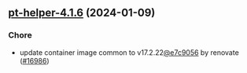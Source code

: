 

## [pt-helper-4.1.6](https://github.com/truecharts/charts/compare/pt-helper-4.1.5...pt-helper-4.1.6) (2024-01-09)

### Chore



- update container image common to v17.2.22[@e7c9056](https://github.com/e7c9056) by renovate ([#16986](https://github.com/truecharts/charts/issues/16986))